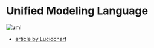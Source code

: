 # Unified Modeling Language

![uml](https://user-images.githubusercontent.com/59062496/231099139-96b5905b-ca5f-4c26-964c-4daa4d481eaa.png)

- [article by Lucidchart](https://www.lucidchart.com/blog/ru/types-of-UML-diagrams)
